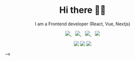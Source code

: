 <h1 align='center'>Hi there 👋🏾</h1>

<p align='center'>I am a Frontend developer (React, Vue, Nextjs) </p>

<p align='center'>
<a href="https://t.me/Sardor_2112" target="_blank">
  <img src="https://img.shields.io/badge/TELEGRAM-%2325D366.svg?&style=for-the-badge&logo=telegram&logoColor=white" />
</a>&nbsp;&nbsp;
<!-- <a href="https://twitter.com/AwedaIdris" target="_blank">
  <img src="https://img.shields.io/badge/twitter-%231DA1F2.svg?&style=for-the-badge&logo=twitter&logoColor=white" />
</a>&nbsp;&nbsp; -->
<a href="https://www.linkedin.com/in/sardor-safarov-151453236/" target="_blank">
  <img src="https://img.shields.io/badge/linkedin-%230077B5.svg?&style=for-the-badge&logo=linkedin&logoColor=white" />
</a>&nbsp;&nbsp;
<a href="mailto:sardorsafarov090@gmail.com" target="_blank">
  <img src="https://img.shields.io/badge/email me-%23D14836.svg?&style=for-the-badge&logo=gmail&logoColor=white" />
</a>&nbsp;&nbsp;
  <img src="https://gpvc.arturio.dev/Sardor-21" />
  
  <p align = "center">
  <img src = "https://github-readme-stats.vercel.app/api?username=Sardor-21&show_icons=true&theme=tokyonight&line_height=27">
  <img src = "https://github-readme-stats.vercel.app/api/top-langs/?username=Sardor-21&theme=tokyonight">
  <img src = "https://github-readme-streak-stats.herokuapp.com/?user=Sardor-21">
</p>
</p> -->
 
<!--
<p align='center'>
<a href="https://stackoverflow.com/users/10612336/iamnotstatic"><img src="https://stackoverflow.com/users/flair/10835183.png" width="208" height="58" alt="profile for Abdulfatai at Stack Overflow, Q&amp;A for professional and enthusiast programmers" title="profile for Abdulfatai at Stack Overflow, Q&amp;A for professional and enthusiast programmers"></a>&nbsp;&nbsp;
</p>


![game](https://user-images.githubusercontent.com/82907151/151235530-950b4ba2-0a13-4c19-833d-2f0a698fe8d3.gif)
